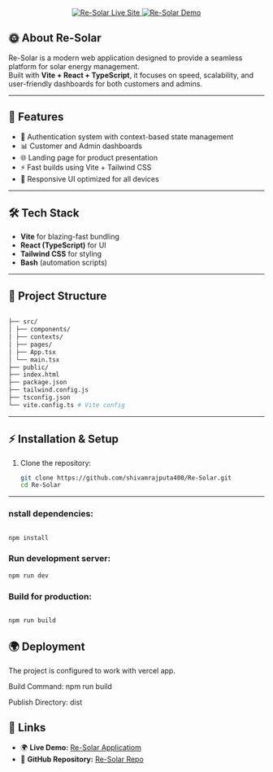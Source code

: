 
<p align="center">
  <a href="https://re-solar-gold.vercel.app/">
    <img src="https://img.shields.io/badge/🌞%20Visit%20Re--Solar-LIVE%20SITE-green?style=for-the-badge&logo=react&logoColor=white" alt="Re-Solar Live Site" />
    <img src="https://img.shields.io/badge/🚀%20on%20Vercel-black?style=for-the-badge&logo=vercel&logoColor=white" alt="Re-Solar Demo" />
  </a>
</p>

## 🌞 About Re-Solar
Re-Solar is a modern web application designed to provide a seamless platform for solar energy management.  
Built with **Vite + React + TypeScript**, it focuses on speed, scalability, and user-friendly dashboards for both customers and admins.

---

## 🚀 Features
- 🔐 Authentication system with context-based state management  
- 📊 Customer and Admin dashboards  
- 🌐 Landing page for product presentation  
- ⚡ Fast builds using Vite + Tailwind CSS  
- 📱 Responsive UI optimized for all devices  

---

## 🛠️ Tech Stack
- **Vite** for blazing-fast bundling  
- **React (TypeScript)** for UI  
- **Tailwind CSS** for styling   
- **Bash** (automation scripts)  

---

## 📂 Project Structure

```bash

├── src/
│ ├── components/ 
│ ├── contexts/
│ ├── pages/ 
│ ├── App.tsx 
│ └── main.tsx 
├── public/ 
├── index.html 
├── package.json 
├── tailwind.config.js 
├── tsconfig.json 
└── vite.config.ts # Vite config
```


---

## ⚡ Installation & Setup
1. Clone the repository:
   ```bash
   git clone https://github.com/shivamrajputa400/Re-Solar.git
   cd Re-Solar
   ```

---

### nstall dependencies:

```bash

npm install
```

### Run development server:
```bash
npm run dev
```


### Build for production:
```bash

npm run build
```

## 🌍 Deployment

The project is configured to work with vercel app.

Build Command: npm run build

Publish Directory: dist

## 🔗 Links

- 🌍 **Live Demo:** [Re-Solar Applicatiom](https://re-solar-gold.vercel.app/)
- 📂 **GitHub Repository:** [Re-Solar Repo](https://github.com/shivamrajputa400/Re-Solar)



